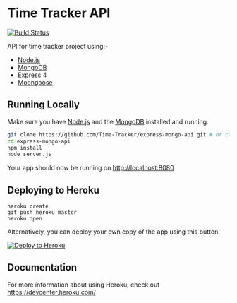 # Time Tracker API

[![Build Status](https://travis-ci.org/Time-Tracker/express-mongo-api.svg?branch=master)](https://travis-ci.org/Time-Tracker/express-mongo-api)

API for time tracker project using:-
* [Node.js](http://nodejs.org/)
* [MongoDB](https://www.mongodb.com/)
* [Express 4](http://expressjs.com/)
* [Moongoose](http://mongoosejs.com/index.html)


## Running Locally

Make sure you have [Node.js](http://nodejs.org/) and the [MongoDB](https://www.mongodb.com/) installed and running.

```sh
git clone https://github.com/Time-Tracker/express-mongo-api.git # or clone your own fork
cd express-mongo-api
npm install
node server.js
```

Your app should now be running on [http://localhost:8080](http://localhost:8080/)

## Deploying to Heroku

```
heroku create
git push heroku master
heroku open
```

Alternatively, you can deploy your own copy of the app using this button.

[![Deploy to Heroku](https://www.herokucdn.com/deploy/button.png)](https://heroku.com/deploy)

## Documentation

For more information about using Heroku, check out https://devcenter.heroku.com/

